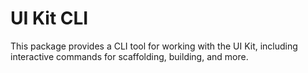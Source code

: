 # UI Kit CLI

This package provides a CLI tool for working with the UI Kit, including interactive commands for scaffolding, building, and more.
